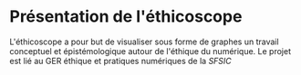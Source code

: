 # Présentation de l'éthicoscope


L'éthicoscope a pour but de visualiser sous forme de graphes un travail conceptuel et épistémologique autour de l'éthique du numérique.
Le projet est lié au GER éthique et pratiques numériques de la *SFSIC*

